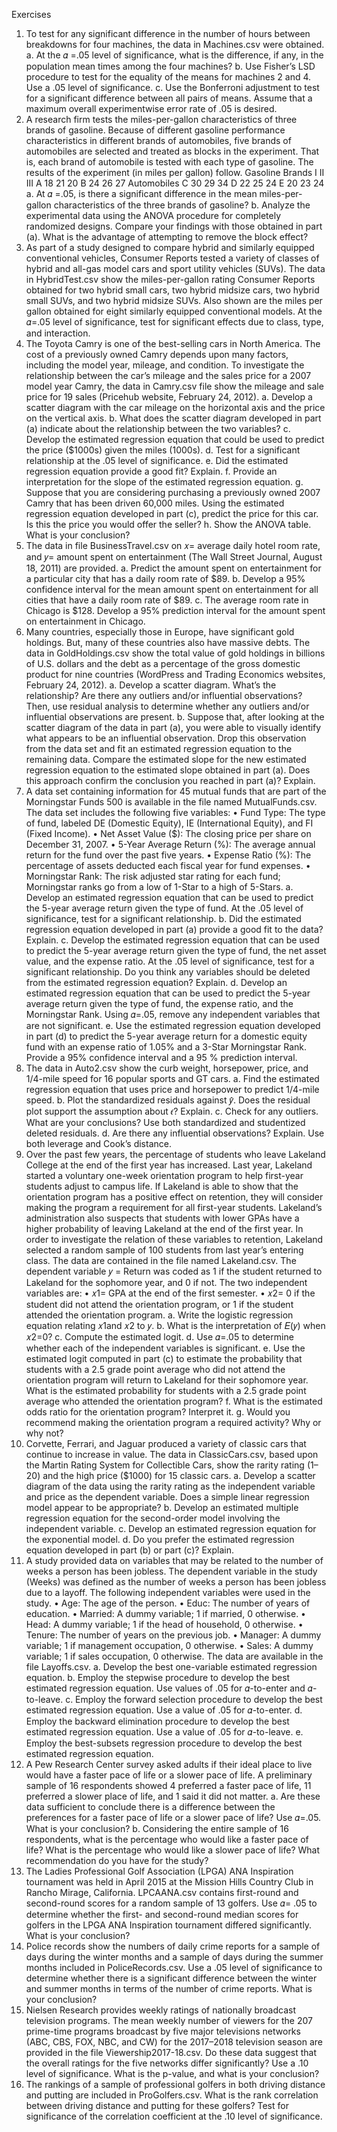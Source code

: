 Exercises
1. To test for any significant difference in the number of hours between breakdowns for four machines, the data in Machines.csv were obtained.
a. At the 𝛼 =.05 level of significance, what is the difference, if any, in the population mean times among the four machines?
b. Use Fisher’s LSD procedure to test for the equality of the means for machines 2 and 4. Use a .05 level of significance.
c. Use the Bonferroni adjustment to test for a significant difference between all pairs of means. Assume that a maximum overall experimentwise error rate of .05 is desired.
2. A research firm tests the miles-per-gallon characteristics of three brands of gasoline. Because of different gasoline performance characteristics in different brands of automobiles, five brands of automobiles are selected and treated as blocks in the experiment. That is, each brand of automobile is tested with each type of gasoline. The results of the experiment (in miles per gallon) follow.
Gasoline Brands
I II III
A 18 21 20
B 24 26 27
Automobiles C 30 29 34
D 22 25 24
E 20 23 24
a. At 𝛼 =.05, is there a significant difference in the mean miles-per-gallon characteristics of the three brands of gasoline?
b. Analyze the experimental data using the ANOVA procedure for completely randomized designs. Compare your findings with those obtained in part (a). What is the advantage of attempting to remove the block effect?
3. As part of a study designed to compare hybrid and similarly equipped conventional vehicles, Consumer Reports tested a variety of classes of hybrid and all-gas model cars and sport utility vehicles (SUVs). The data in HybridTest.csv show the miles-per-gallon rating Consumer Reports obtained for two hybrid small cars, two hybrid midsize cars, two hybrid small SUVs, and two hybrid midsize SUVs. Also shown are the miles per gallon obtained for eight similarly equipped conventional models.
At the 𝛼=.05 level of significance, test for significant effects due to class, type, and interaction.
4. The Toyota Camry is one of the best-selling cars in North America. The cost of a previously owned Camry depends upon many factors, including the model year, mileage, and condition. To investigate the relationship between the car’s mileage and the sales price for a 2007 model year Camry, the data in Camry.csv file show the mileage and sale price for 19 sales (Pricehub website, February 24, 2012).
a. Develop a scatter diagram with the car mileage on the horizontal axis and the price on the vertical axis.
b. What does the scatter diagram developed in part (a) indicate about the relationship between the two variables?
c. Develop the estimated regression equation that could be used to predict the price ($1000s) given the miles (1000s).
d. Test for a significant relationship at the .05 level of significance.
e. Did the estimated regression equation provide a good fit? Explain.
f. Provide an interpretation for the slope of the estimated regression equation.
g. Suppose that you are considering purchasing a previously owned 2007 Camry that has been driven 60,000 miles. Using the estimated regression equation developed in part (c), predict the price for this car. Is this the price you would offer the seller?
h. Show the ANOVA table. What is your conclusion?
5. The data in file BusinessTravel.csv on 𝑥= average daily hotel room rate, and 𝑦= amount spent on entertainment (The Wall Street Journal, August 18, 2011) are provided.
a. Predict the amount spent on entertainment for a particular city that has a daily room rate of $89.
b. Develop a 95% confidence interval for the mean amount spent on entertainment for all cities that have a daily room rate of $89.
c. The average room rate in Chicago is $128. Develop a 95% prediction interval for the amount spent on entertainment in Chicago.
6. Many countries, especially those in Europe, have significant gold holdings. But, many of these countries also have massive debts. The data in GoldHoldings.csv show the total value of gold holdings in billions of U.S. dollars and the debt as a percentage of the gross domestic product for nine countries (WordPress and Trading Economics websites, February 24, 2012).
a. Develop a scatter diagram. What’s the relationship? Are there any outliers and/or influential observations? Then, use residual analysis to determine whether any outliers and/or influential observations are present.
b. Suppose that, after looking at the scatter diagram of the data in part (a), you were able to visually identify what appears to be an influential observation. Drop this observation from the data set and fit an estimated regression equation to the remaining data. Compare the estimated slope for the new estimated regression equation to the estimated slope obtained in part (a). Does this approach confirm the conclusion you reached in part (a)? Explain.
7. A data set containing information for 45 mutual funds that are part of the Morningstar Funds 500 is available in the file named MutualFunds.csv. The data set includes the following five variables:
• Fund Type: The type of fund, labeled DE (Domestic Equity), IE (International Equity), and FI (Fixed Income).
• Net Asset Value ($): The closing price per share on December 31, 2007.
• 5-Year Average Return (%): The average annual return for the fund over the past five years.
• Expense Ratio (%): The percentage of assets deducted each fiscal year for fund expenses.
• Morningstar Rank: The risk adjusted star rating for each fund; Morningstar ranks go from a low of 1-Star to a high of 5-Stars.
a. Develop an estimated regression equation that can be used to predict the 5-year average return given the type of fund. At the .05 level of significance, test for a significant relationship.
b. Did the estimated regression equation developed in part (a) provide a good fit to the data? Explain.
c. Develop the estimated regression equation that can be used to predict the 5-year average return given the type of fund, the net asset value, and the expense ratio. At the .05 level of significance, test for a significant relationship. Do you think any variables should be deleted from the estimated regression equation? Explain.
d. Develop an estimated regression equation that can be used to predict the 5-year average return given the type of fund, the expense ratio, and the Morningstar Rank. Using 𝛼=.05, remove any independent variables that are not significant.
e. Use the estimated regression equation developed in part (d) to predict the 5-year average return for a domestic equity fund with an expense ratio of 1.05% and a 3-Star Morningstar Rank. Provide a 95% confidence interval and a 95 % prediction interval.
8. The data in Auto2.csv show the curb weight, horsepower, price, and 1/4-mile speed for 16 popular sports and GT cars.
a. Find the estimated regression equation that uses price and horsepower to predict 1/4-mile speed.
b. Plot the standardized residuals against 𝑦̂. Does the residual plot support the assumption about 𝜖? Explain.
c. Check for any outliers. What are your conclusions? Use both standardized and studentized deleted residuals.
d. Are there any influential observations? Explain. Use both leverage and Cook’s distance.
9. Over the past few years, the percentage of students who leave Lakeland College at the end of the first year has increased. Last year, Lakeland started a voluntary one-week orientation program to help first-year students adjust to campus life. If Lakeland is able to show that the orientation program has a positive effect on retention, they will consider making the program a requirement for all first-year students. Lakeland’s administration also suspects that students with lower GPAs have a higher probability of leaving Lakeland at the end of the first year. In order to investigate the relation of these variables to retention, Lakeland selected a random sample of 100 students from last year’s entering class. The data are contained in the file named Lakeland.csv.
The dependent variable 𝑦 = Return was coded as 1 if the student returned to Lakeland for the sophomore year, and 0 if not. The two independent variables are:
• 𝑥1= GPA at the end of the first semester.
• 𝑥2= 0 if the student did not attend the orientation program, or 1 if the student attended the orientation program.
a. Write the logistic regression equation relating 𝑥1and 𝑥2 to 𝑦.
b. What is the interpretation of 𝐸(𝑦) when 𝑥2=0?
c. Compute the estimated logit.
d. Use 𝛼=.05 to determine whether each of the independent variables is significant.
e. Use the estimated logit computed in part (c) to estimate the probability that students with a 2.5 grade point average who did not attend the orientation program will return to Lakeland for their sophomore year. What is the estimated probability for students with a 2.5 grade point average who attended the orientation program?
f. What is the estimated odds ratio for the orientation program? Interpret it.
g. Would you recommend making the orientation program a required activity? Why or why not?
10. Corvette, Ferrari, and Jaguar produced a variety of classic cars that continue to increase in value. The data in ClassicCars.csv, based upon the Martin Rating System for Collectible Cars, show the rarity rating (1–20) and the high price ($1000) for 15 classic cars.
a. Develop a scatter diagram of the data using the rarity rating as the independent variable and price as the dependent variable. Does a simple linear regression model appear to be appropriate?
b. Develop an estimated multiple regression equation for the second-order model involving the independent variable.
c. Develop an estimated regression equation for the exponential model.
d. Do you prefer the estimated regression equation developed in part (b) or part (c)? Explain.
11. A study provided data on variables that may be related to the number of weeks a person has been jobless. The dependent variable in the study (Weeks) was defined as the number of weeks a person has been jobless due to a layoff. The following independent variables were used in the study.
• Age: The age of the person.
• Educ: The number of years of education.
• Married: A dummy variable; 1 if married, 0 otherwise.
• Head: A dummy variable; 1 if the head of household, 0 otherwise.
• Tenure: The number of years on the previous job.
• Manager: A dummy variable; 1 if management occupation, 0 otherwise.
• Sales: A dummy variable; 1 if sales occupation, 0 otherwise.
The data are available in the file Layoffs.csv.
a. Develop the best one-variable estimated regression equation.
b. Employ the stepwise procedure to develop the best estimated regression equation. Use values of .05 for 𝛼-to-enter and 𝛼-to-leave.
c. Employ the forward selection procedure to develop the best estimated regression equation. Use a value of .05 for 𝛼-to-enter.
d. Employ the backward elimination procedure to develop the best estimated regression equation. Use a value of .05 for 𝛼-to-leave.
e. Employ the best-subsets regression procedure to develop the best estimated regression equation.
12. A Pew Research Center survey asked adults if their ideal place to live would have a faster pace of life or a slower pace of life. A preliminary sample of 16 respondents showed 4 preferred a faster pace of life, 11 preferred a slower place of life, and 1 said it did not matter.
a. Are these data sufficient to conclude there is a difference between the preferences for a faster pace of life or a slower pace of life? Use 𝛼=.05. What is your conclusion?
b. Considering the entire sample of 16 respondents, what is the percentage who would like a faster pace of life? What is the percentage who would like a slower pace of life? What recommendation do you have for the study?
13. The Ladies Professional Golf Association (LPGA) ANA Inspiration tournament was held in April 2015 at the Mission Hills Country Club in Rancho Mirage, California. LPCAANA.csv contains first-round and second-round scores for a random sample of 13 golfers. Use 𝛼=
.05 to determine whether the first- and second-round median scores for golfers in the LPGA ANA Inspiration tournament differed significantly. What is your conclusion?
14. Police records show the numbers of daily crime reports for a sample of days during the winter months and a sample of days during the summer months included in PoliceRecords.csv. Use a .05 level of significance to determine whether there is a significant difference between the winter and summer months in terms of the number of crime reports. What is your conclusion?
15. Nielsen Research provides weekly ratings of nationally broadcast television programs. The mean weekly number of viewers for the 207 prime-time programs broadcast by five major televisions networks (ABC, CBS, FOX, NBC, and CW) for the 2017–2018 television season are provided in the file Viewership2017-18.csv. Do these data suggest that the overall ratings for the five networks differ significantly? Use a .10 level of significance. What is the p-value, and what is your conclusion?
16. The rankings of a sample of professional golfers in both driving distance and putting are included in ProGolfers.csv. What is the rank correlation between driving distance and putting for these golfers? Test for significance of the correlation coefficient at the .10 level of significance.

